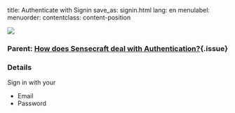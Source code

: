 title: Authenticate with Signin
save_as: signin.html
lang: en
menulabel:
menuorder:
contentclass: content-position

![]({static}/images/image033.png)

### Parent: [How does Sensecraft deal with Authentication?](howauthenticate.html){.issue}

### Details

Sign in with your

* Email
* Password
